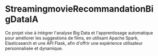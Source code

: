 # StreamingmovieRecommandationBigDataIA
Ce projet vise à intégrer l'analyse Big Data et l'apprentissage automatique pour améliorer les suggestions de films, en utilisant Apache Spark, Elasticsearch et une API Flask, afin d'offrir une expérience utilisateur personnalisée et dynamique.


